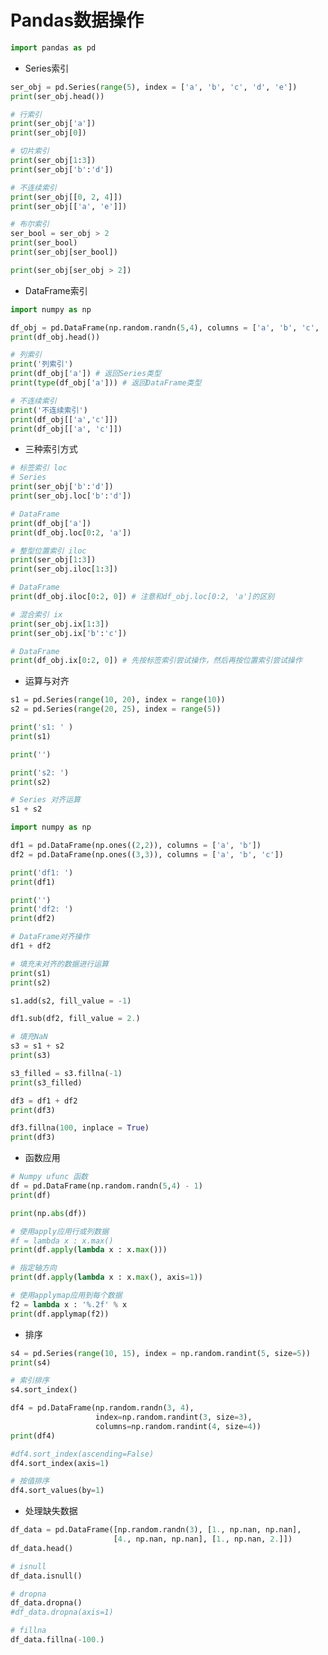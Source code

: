 
# Pandas数据操作


```python
import pandas as pd
```

* Series索引


```python
ser_obj = pd.Series(range(5), index = ['a', 'b', 'c', 'd', 'e'])
print(ser_obj.head())
```


```python
# 行索引
print(ser_obj['a'])
print(ser_obj[0])
```


```python
# 切片索引
print(ser_obj[1:3])
print(ser_obj['b':'d'])
```


```python
# 不连续索引
print(ser_obj[[0, 2, 4]])
print(ser_obj[['a', 'e']])
```


```python
# 布尔索引
ser_bool = ser_obj > 2
print(ser_bool)
print(ser_obj[ser_bool])

print(ser_obj[ser_obj > 2])
```

* DataFrame索引


```python
import numpy as np

df_obj = pd.DataFrame(np.random.randn(5,4), columns = ['a', 'b', 'c', 'd'])
print(df_obj.head())
```


```python
# 列索引
print('列索引')
print(df_obj['a']) # 返回Series类型
print(type(df_obj['a'])) # 返回DataFrame类型

# 不连续索引
print('不连续索引')
print(df_obj[['a','c']])
print(df_obj[['a', 'c']])
```

* 三种索引方式


```python
# 标签索引 loc
# Series
print(ser_obj['b':'d'])
print(ser_obj.loc['b':'d'])

# DataFrame
print(df_obj['a'])
print(df_obj.loc[0:2, 'a'])
```


```python
# 整型位置索引 iloc
print(ser_obj[1:3])
print(ser_obj.iloc[1:3])

# DataFrame
print(df_obj.iloc[0:2, 0]) # 注意和df_obj.loc[0:2, 'a']的区别
```


```python
# 混合索引 ix
print(ser_obj.ix[1:3])
print(ser_obj.ix['b':'c'])

# DataFrame
print(df_obj.ix[0:2, 0]) # 先按标签索引尝试操作，然后再按位置索引尝试操作
```

* 运算与对齐


```python
s1 = pd.Series(range(10, 20), index = range(10))
s2 = pd.Series(range(20, 25), index = range(5))

print('s1: ' )
print(s1)

print('') 

print('s2: ')
print(s2)
```


```python
# Series 对齐运算
s1 + s2
```


```python
import numpy as np

df1 = pd.DataFrame(np.ones((2,2)), columns = ['a', 'b'])
df2 = pd.DataFrame(np.ones((3,3)), columns = ['a', 'b', 'c'])

print('df1: ')
print(df1)

print('') 
print('df2: ')
print(df2)
```


```python
# DataFrame对齐操作
df1 + df2
```


```python
# 填充未对齐的数据进行运算
print(s1)
print(s2)

s1.add(s2, fill_value = -1)
```


```python
df1.sub(df2, fill_value = 2.)
```


```python
# 填充NaN
s3 = s1 + s2
print(s3)
```


```python
s3_filled = s3.fillna(-1)
print(s3_filled)
```


```python
df3 = df1 + df2
print(df3)
```


```python
df3.fillna(100, inplace = True)
print(df3)
```

* 函数应用


```python
# Numpy ufunc 函数
df = pd.DataFrame(np.random.randn(5,4) - 1)
print(df)

print(np.abs(df))
```


```python
# 使用apply应用行或列数据
#f = lambda x : x.max()
print(df.apply(lambda x : x.max()))
```


```python
# 指定轴方向
print(df.apply(lambda x : x.max(), axis=1))
```


```python
# 使用applymap应用到每个数据
f2 = lambda x : '%.2f' % x
print(df.applymap(f2))
```

* 排序


```python
s4 = pd.Series(range(10, 15), index = np.random.randint(5, size=5))
print(s4)
```


```python
# 索引排序
s4.sort_index()
```


```python
df4 = pd.DataFrame(np.random.randn(3, 4), 
                   index=np.random.randint(3, size=3),
                   columns=np.random.randint(4, size=4))
print(df4)
```


```python
#df4.sort_index(ascending=False)
df4.sort_index(axis=1)
```


```python
# 按值排序
df4.sort_values(by=1)
```

* 处理缺失数据


```python
df_data = pd.DataFrame([np.random.randn(3), [1., np.nan, np.nan],
                       [4., np.nan, np.nan], [1., np.nan, 2.]])
df_data.head()
```


```python
# isnull
df_data.isnull()
```


```python
# dropna
df_data.dropna()
#df_data.dropna(axis=1)
```


```python
# fillna
df_data.fillna(-100.)
```

